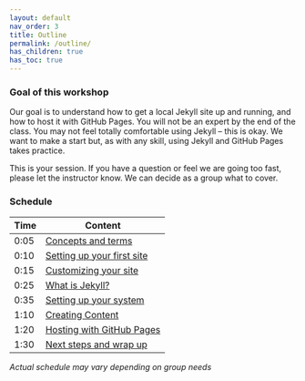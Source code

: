 ```yaml
---
layout: default
nav_order: 3
title: Outline
permalink: /outline/
has_children: true
has_toc: true
---
```


### Goal of this workshop

Our goal is to understand how to get a local Jekyll site up and running, and how to host it with GitHub Pages. You will not be an expert by the end of the class. You may not feel totally comfortable using Jekyll – this is okay. We want to make a start but, as with any skill, using Jekyll and GitHub Pages takes practice.

This is your session. If you have a question or feel we are going too fast, please let the instructor know. We can decide as a group what to cover.

### Schedule

| Time | Content
| --- | ---
| 0:05 | [Concepts and terms](concepts.md)
| 0:10 | [Setting up your first site](sample-project-site.md)
| 0:15 | [Customizing your site](customizing.md)
| 0:25 | [What is Jekyll?](jekyll.md)
| 0:35 | [Setting up your system](setup-part2.md)
| 1:10 | [Creating Content](create-content.md)
| 1:20 | [Hosting with GitHub Pages](gh-pages.md)
| 1:30 | [Next steps and wrap up](next-steps.md)

_Actual schedule may vary depending on group needs_
